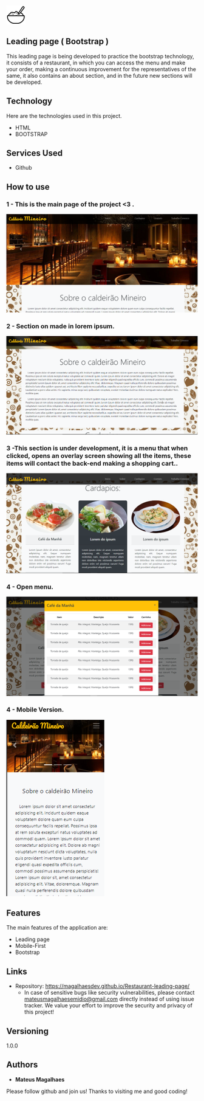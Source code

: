 
![Logo of the project](https://github.com/MagalhaesDev/Restaurant-leading-page/blob/main/images/icons8-porridge-50.png)


## Leading page ( Bootstrap )
This leading page is being developed to practice the bootstrap technology, it consists of a restaurant, in which you can access the menu and make your order, making a continuous improvement for the representatives of the same, it also contains an about section, and in the future new sections will be developed.

## Technology 

Here are the technologies used in this project.

* HTML
* BOOTSTRAP

## Services Used

* Github


## How to use

### 1 - This is the main page of the project <3 .

![Homepage image](https://github.com/MagalhaesDev/Restaurant-leading-page/blob/main/public/Readme/main.png)

### 2 - Section on made in lorem ipsum.

![About](https://github.com/MagalhaesDev/Restaurant-leading-page/blob/main/public/Readme/about.png)

### 3 -This section is under development, it is a menu that when clicked, opens an overlay screen showing all the items, these items will contact the back-end making a shopping cart..

![Menu](https://github.com/MagalhaesDev/Restaurant-leading-page/blob/main/public/Readme/cardapio.png)

### 4 - Open menu.

![Modal](https://github.com/MagalhaesDev/Restaurant-leading-page/blob/main/public/Readme/Moda.png)

### 4 - Mobile Version.

![Mobile](https://github.com/MagalhaesDev/Restaurant-leading-page/blob/main/public/Readme/mobile.png)

## Features

The main features of the application are:
 - Leading page
 - Mobile-First
 - Bootstrap


## Links
  - Repository: https://magalhaesdev.github.io/Restaurant-leading-page/
    -  In case of sensitive bugs like security vulnerabilities, please contact
      mateusmagalhaesemidio@gmail.com directly instead of using issue tracker. We value your effort
      to improve the security and privacy of this project!

  ## Versioning

  1.0.0


  ## Authors

  * **Mateus Magalhaes**

  Please follow github and join us!
  Thanks to visiting me and good coding!
